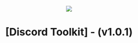 <p align="center">
  <img src="https://i.discord.fr/PSS.png">
</p>
<h1 align="center">[Discord Toolkit] - (v1.0.1)</h1>
